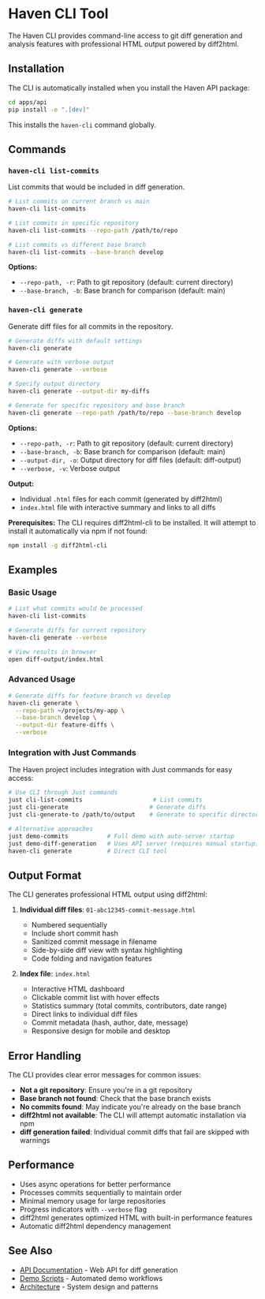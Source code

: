# Haven CLI Tool

The Haven CLI provides command-line access to git diff generation and analysis features with professional HTML output powered by diff2html.

## Installation

The CLI is automatically installed when you install the Haven API package:

```bash
cd apps/api
pip install -e ".[dev]"
```

This installs the `haven-cli` command globally.

## Commands

### `haven-cli list-commits`

List commits that would be included in diff generation.

```bash
# List commits on current branch vs main
haven-cli list-commits

# List commits in specific repository
haven-cli list-commits --repo-path /path/to/repo

# List commits vs different base branch
haven-cli list-commits --base-branch develop
```

**Options:**
- `--repo-path, -r`: Path to git repository (default: current directory)
- `--base-branch, -b`: Base branch for comparison (default: main)

### `haven-cli generate`

Generate diff files for all commits in the repository.

```bash
# Generate diffs with default settings
haven-cli generate

# Generate with verbose output
haven-cli generate --verbose

# Specify output directory
haven-cli generate --output-dir my-diffs

# Generate for specific repository and base branch
haven-cli generate --repo-path /path/to/repo --base-branch develop
```

**Options:**
- `--repo-path, -r`: Path to git repository (default: current directory)
- `--base-branch, -b`: Base branch for comparison (default: main)
- `--output-dir, -o`: Output directory for diff files (default: diff-output)
- `--verbose, -v`: Verbose output

**Output:**
- Individual `.html` files for each commit (generated by diff2html)
- `index.html` file with interactive summary and links to all diffs

**Prerequisites:**
The CLI requires diff2html-cli to be installed. It will attempt to install it automatically via npm if not found:
```bash
npm install -g diff2html-cli
```

## Examples

### Basic Usage

```bash
# List what commits would be processed
haven-cli list-commits

# Generate diffs for current repository
haven-cli generate --verbose

# View results in browser
open diff-output/index.html
```

### Advanced Usage

```bash
# Generate diffs for feature branch vs develop
haven-cli generate \
  --repo-path ~/projects/my-app \
  --base-branch develop \
  --output-dir feature-diffs \
  --verbose
```

### Integration with Just Commands

The Haven project includes integration with Just commands for easy access:

```bash
# Use CLI through Just commands
just cli-list-commits                    # List commits
just cli-generate                       # Generate diffs
just cli-generate-to /path/to/output    # Generate to specific directory

# Alternative approaches
just demo-commits           # Full demo with auto-server startup
just demo-diff-generation   # Uses API server (requires manual startup)
haven-cli generate          # Direct CLI tool
```

## Output Format

The CLI generates professional HTML output using diff2html:

1. **Individual diff files**: `01-abc12345-commit-message.html`
   - Numbered sequentially
   - Include short commit hash
   - Sanitized commit message in filename
   - Side-by-side diff view with syntax highlighting
   - Code folding and navigation features

2. **Index file**: `index.html`
   - Interactive HTML dashboard
   - Clickable commit list with hover effects
   - Statistics summary (total commits, contributors, date range)
   - Direct links to individual diff files
   - Commit metadata (hash, author, date, message)
   - Responsive design for mobile and desktop

## Error Handling

The CLI provides clear error messages for common issues:

- **Not a git repository**: Ensure you're in a git repository
- **Base branch not found**: Check that the base branch exists
- **No commits found**: May indicate you're already on the base branch
- **diff2html not available**: The CLI will attempt automatic installation via npm
- **diff generation failed**: Individual commit diffs that fail are skipped with warnings

## Performance

- Uses async operations for better performance
- Processes commits sequentially to maintain order
- Minimal memory usage for large repositories
- Progress indicators with `--verbose` flag
- diff2html generates optimized HTML with built-in performance features
- Automatic diff2html dependency management

## See Also

- [API Documentation](api/diff-generation.md) - Web API for diff generation
- [Demo Scripts](../scripts/) - Automated demo workflows
- [Architecture](architecture.md) - System design and patterns